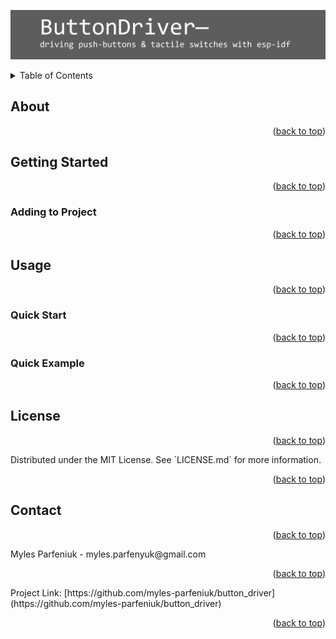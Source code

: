 ![image](ButtonDriver_banner.png)
<!-- TABLE OF CONTENTS -->
<details>
  <summary>Table of Contents</summary>
  <ol>
    <li>
      <a href="#about">about</a>
    </li>
    <li>
      <a href="#getting-started">getting started</a>
      <ul>
        <li><a href="#adding to project">adding to project</a></li>
      </ul>
    </li>
   <li><a href="#usage">usage</a></li>
       <ul>
        <li><a href="#quick start">quick start</a></li>
        <li><a href="#quick example">quick example</a></li>
      </ul>
  <li><a href="#license">license</a></li>
  <li><a href="#contact">contact</a></li>
  </ol>
</details>


<!-- ABOUT -->
## About
<p align="right">(<a href="#readme-top">back to top</a>)</p>

## Getting Started
<p align="right">(<a href="#readme-top">back to top</a>)</p>

### Adding to Project
<p align="right">(<a href="#readme-top">back to top</a>)</p>

<!-- USAGE EXAMPLES -->
## Usage
<p align="right">(<a href="#readme-top">back to top</a>)</p>

### Quick Start
<p align="right">(<a href="#readme-top">back to top</a>)</p>

### Quick Example
<p align="right">(<a href="#readme-top">back to top</a>)</p>

<!-- LICENSE -->
## License
<p align="right">(<a href="#readme-top">back to top</a>)</p>
Distributed under the MIT License. See `LICENSE.md` for more information.
<p align="right">(<a href="#readme-top">back to top</a>)</p>

<!-- CONTACT -->
## Contact
<p align="right">(<a href="#readme-top">back to top</a>)</p>
Myles Parfeniuk - myles.parfenyuk@gmail.com
<p align="right">(<a href="#readme-top">back to top</a>)</p>
Project Link: [https://github.com/myles-parfeniuk/button_driver](https://github.com/myles-parfeniuk/button_driver)
<p align="right">(<a href="#readme-top">back to top</a>)</p>

